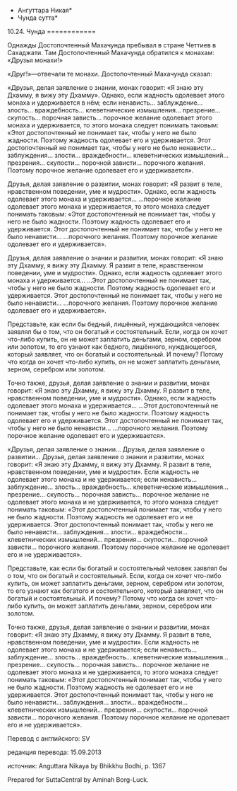 * Ангуттара Никая*
* Чунда сутта*

10\.24\. Чунда
\=\=\=\=\=\=\=\=\=\=\=\=

Однажды Достопочтенный Махачунда пребывал в стране Четтиев в Сахаджати\. Там Достопочтенный Махачунда обратился к монахам: «Друзья монахи\!»

«Друг\!»—отвечали те монахи\. Достопочтенный Махачунда сказал:

«Друзья, делая заявление о знании, монах говорит: «Я знаю эту Дхамму, я вижу эту Дхамму»\. Однако, если жадность одолевает этого монаха и удерживается в нём; если ненависть… заблуждение… злость… враждебность… клеветнические измышления… презрение… скупость… порочная зависть… порочное желание одолевает этого монаха и удерживается, то этого монаха следует понимать таковым: «Этот достопочтенный не понимает так, чтобы у него не было жадности\. Поэтому жадность одолевает его и удерживается\. Этот достопочтенный не понимает так, чтобы у него не было ненависти… заблуждения… злости… враждебности… клеветнических измышлений… презрения… скупости… порочной зависти… порочного желания\. Поэтому порочное желание одолевает его и удерживается»\.

Друзья, делая заявление о развитии, монах говорит: «Я развит в теле, нравственном поведении, уме и мудрости»\. Однако, если жадность одолевает этого монаха и удерживается… …порочное желание одолевает этого монаха и удерживается, то этого монаха следует понимать таковым: «Этот достопочтенный не понимает так, чтобы у него не было жадности\. Поэтому жадность одолевает его и удерживается\. Этот достопочтенный не понимает так, чтобы у него не было ненависти… …порочного желания\. Поэтому порочное желание одолевает его и удерживается»\.

Друзья, делая заявление о знании и развитии, монах говорит: «Я знаю эту Дхамму, я вижу эту Дхамму\. Я развит в теле, нравственном поведении, уме и мудрости»\. Однако, если жадность одолевает этого монаха и удерживается… …Этот достопочтенный не понимает так, чтобы у него не было жадности\. Поэтому жадность одолевает его и удерживается\. Этот достопочтенный не понимает так, чтобы у него не было ненависти… …порочного желания\. Поэтому порочное желание одолевает его и удерживается»\.

Представьте, как если бы бедный, лишённый, нуждающийся человек заявлял бы о том, что он богатый и состоятельный\. Если, когда он хочет что\-либо купить, он не может заплатить деньгами, зерном, серебром или золотом, то его узнают как бедного, лишённого, нуждающегося, который заявляет, что он богатый и состоятельный\. И почему? Потому что когда он хочет что\-либо купить, он не может заплатить деньгами, зерном, серебром или золотом\.

Точно также, друзья, делая заявление о знании и развитии, монах говорит: «Я знаю эту Дхамму, я вижу эту Дхамму\. Я развит в теле, нравственном поведении, уме и мудрости»\. Однако, если жадность одолевает этого монаха и удерживается… …Этот достопочтенный не понимает так, чтобы у него не было жадности\. Поэтому жадность одолевает его и удерживается\. Этот достопочтенный не понимает так, чтобы у него не было ненависти… …порочного желания\. Поэтому порочное желание одолевает его и удерживается»\.

«Друзья, делая заявление о знании… Друзья, делая заявление о развитии… Друзья, делая заявление о знании и развитии, монах говорит: «Я знаю эту Дхамму, я вижу эту Дхамму\. Я развит в теле, нравственном поведении, уме и мудрости»\. Если жадность не одолевает этого монаха и не удерживается; если ненависть… заблуждение… злость… враждебность… клеветнические измышления… презрение… скупость… порочная зависть… порочное желание не одолевает этого монаха и не удерживается, то этого монаха следует понимать таковым: «Этот достопочтенный понимает так, чтобы у него не было жадности\. Поэтому жадность не одолевает его и не удерживается\. Этот достопочтенный понимает так, чтобы у него не было ненависти… заблуждения… злости… враждебности… клеветнических измышлений… презрения… скупости… порочной зависти… порочного желания\. Поэтому порочное желание не одолевает его и не удерживается»\.

Представьте, как если бы богатый и состоятельный человек заявлял бы о том, что он богатый и состоятельный\. Если, когда он хочет что\-либо купить, он может заплатить деньгами, зерном, серебром или золотом, то его узнают как богатого и состоятельного, который заявляет, что он богатый и состоятельный\. И почему? Потому что когда он хочет что\-либо купить, он может заплатить деньгами, зерном, серебром или золотом\.

Точно также, друзья, делая заявление о знании и развитии, монах говорит: «Я знаю эту Дхамму, я вижу эту Дхамму\. Я развит в теле, нравственном поведении, уме и мудрости»\. Если жадность не одолевает этого монаха и не удерживается; если ненависть… заблуждение… злость… враждебность… клеветнические измышления… презрение… скупость… порочная зависть… порочное желание не одолевает этого монаха и не удерживается, то этого монаха следует понимать таковым: «Этот достопочтенный понимает так, чтобы у него не было жадности\. Поэтому жадность не одолевает его и не удерживается\. Этот достопочтенный понимает так, чтобы у него не было ненависти… заблуждения… злости… враждебности… клеветнических измышлений… презрения… скупости… порочной зависти… порочного желания\. Поэтому порочное желание не одолевает его и не удерживается»\.

Перевод с английского: SV

редакция перевода: 15\.09\.2013

источник: Anguttara Nikaya by Bhikkhu Bodhi, p\. 1367

Prepared for SuttaCentral by Aminah Borg\-Luck\.